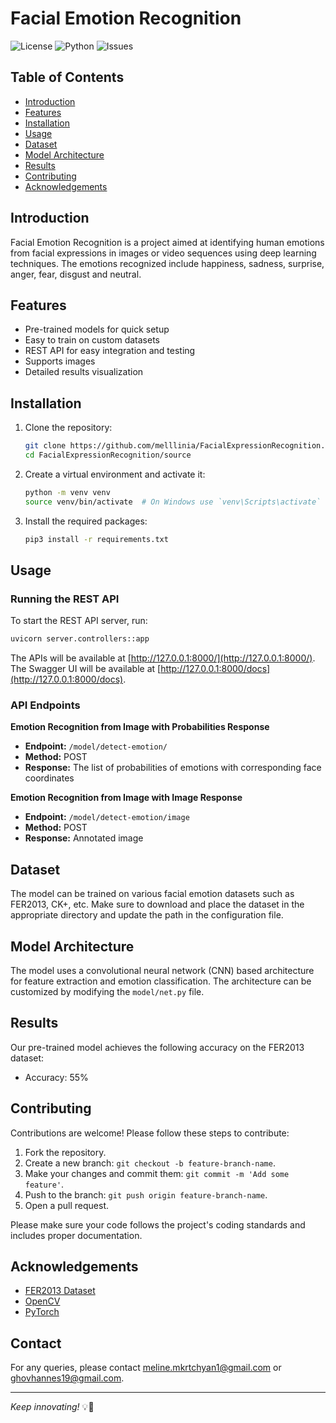 # Facial Emotion Recognition

![License](https://img.shields.io/github/license/melllinia/FacialExpressionRecognition)
![Python](https://img.shields.io/badge/python-3.7%2B-blue)
![Issues](https://img.shields.io/github/issues/melllinia/FacialExpressionRecognition)

## Table of Contents

- [Introduction](#introduction)
- [Features](#features)
- [Installation](#installation)
- [Usage](#usage)
- [Dataset](#dataset)
- [Model Architecture](#model-architecture)
- [Results](#results)
- [Contributing](#contributing)
- [Acknowledgements](#acknowledgements)

## Introduction

Facial Emotion Recognition is a project aimed at identifying human emotions from facial expressions in images or video sequences using deep learning techniques. The emotions recognized include happiness, sadness, surprise, anger, fear, disgust and neutral.

## Features

- Pre-trained models for quick setup
- Easy to train on custom datasets
- REST API for easy integration and testing
- Supports images
- Detailed results visualization

## Installation

1. Clone the repository:
    ```sh
    git clone https://github.com/melllinia/FacialExpressionRecognition.git
    cd FacialExpressionRecognition/source
    ```

2. Create a virtual environment and activate it:
    ```sh
    python -m venv venv
    source venv/bin/activate  # On Windows use `venv\Scripts\activate`
    ```

3. Install the required packages:
    ```sh
    pip3 install -r requirements.txt
    ```

## Usage

### Running the REST API

To start the REST API server, run:

```sh
uvicorn server.controllers::app
```

The APIs will be available at [http://127.0.0.1:8000/](http://127.0.0.1:8000/).
The Swagger UI will be available at [http://127.0.0.1:8000/docs](http://127.0.0.1:8000/docs).

### API Endpoints

**Emotion Recognition from Image with Probabilities Response**

- **Endpoint:** `/model/detect-emotion/`
- **Method:** POST
- **Response:** The list of probabilities of emotions with corresponding face coordinates 

**Emotion Recognition from Image with Image Response**

- **Endpoint:** `/model/detect-emotion/image`
- **Method:** POST
- **Response:** Annotated image



## Dataset

The model can be trained on various facial emotion datasets such as FER2013, CK+, etc. Make sure to download and place the dataset in the appropriate directory and update the path in the configuration file.

## Model Architecture

The model uses a convolutional neural network (CNN) based architecture for feature extraction and emotion classification. The architecture can be customized by modifying the `model/net.py` file.

## Results

Our pre-trained model achieves the following accuracy on the FER2013 dataset:
- Accuracy: 55%

## Contributing

Contributions are welcome! Please follow these steps to contribute:

1. Fork the repository.
2. Create a new branch: `git checkout -b feature-branch-name`.
3. Make your changes and commit them: `git commit -m 'Add some feature'`.
4. Push to the branch: `git push origin feature-branch-name`.
5. Open a pull request.

Please make sure your code follows the project's coding standards and includes proper documentation.

## Acknowledgements

- [FER2013 Dataset](https://www.kaggle.com/datasets/msambare/fer2013)
- [OpenCV](https://opencv.org/)
- [PyTorch](https://pytorch.org/)

## Contact

For any queries, please contact [meline.mkrtchyan1@gmail.com](mailto:meline.mkrtchyan1@gmail.com) or [ghovhannes19@gmail.com](mailto:ghovhannes19@gmail.com).

---

*Keep innovating!* 💡🚀
